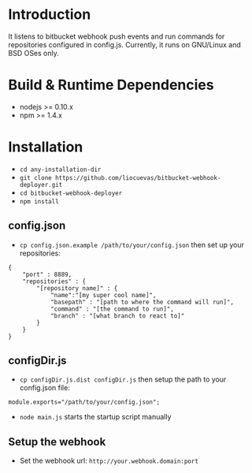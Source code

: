 # Introduction

It listens to bitbucket webhook push events and run commands for repositories configured in config.js.
Currently, it runs on GNU/Linux and BSD OSes only.

# Build & Runtime Dependencies

* nodejs >= 0.10.x
* npm >= 1.4.x

# Installation

* `cd any-installation-dir`
* `git clone https://github.com/liocuevas/bitbucket-webhook-deployer.git `
* `cd bitbucket-webhook-deployer`
* `npm install`

## config.json

* `cp config.json.example /path/to/your/config.json` then set up your repositories:
```
{
    "port" : 8889,
    "repositories" : {
        "[repository name]" : {
            "name":"[my super cool name]",
            "basepath" : "[path to where the command will run]",
            "command" : "[the command to run]",
            "branch" : "[what branch to react to]"
        }
    }
}
```

## configDir.js

* `cp configDir.js.dist configDir.js` then setup the path to your config.json file:
```
module.exports="/path/to/your/config.json";
```
 
* `node main.js` starts the startup script manually

## Setup the webhook

* Set the webhook url: `http://your.webhook.domain:port`
